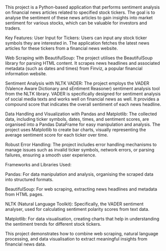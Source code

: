 This project is a Python-based application that performs sentiment analysis on financial news articles related to specified stock tickers. The goal is to analyse the sentiment of these news articles to gain insights into market sentiment for various stocks, which can be valuable for investors and traders.

Key Features:
User Input for Tickers: Users can input any stock ticker symbols they are interested in. The application fetches the latest news articles for these tickers from a financial news website.

Web Scraping with BeautifulSoup: The project utilises the BeautifulSoup library for parsing HTML content. It scrapes news headlines and associated metadata (such as dates and times) from Finviz, a popular financial information website.

Sentiment Analysis with NLTK VADER: The project employs the VADER (Valence Aware Dictionary and sEntiment Reasoner) sentiment analysis tool from the NLTK library. VADER is specifically designed for sentiment analysis of social media texts and works well on financial news as well. It provides a compound score that indicates the overall sentiment of each news headline.

Data Handling and Visualization with Pandas and Matplotlib: The collected data, including ticker symbols, dates, times, and sentiment scores, are organised into a Pandas DataFrame for easy manipulation and analysis. The project uses Matplotlib to create bar charts, visually representing the average sentiment score for each ticker over time.

Robust Error Handling: The project includes error handling mechanisms to manage issues such as invalid ticker symbols, network errors, or parsing failures, ensuring a smooth user experience.

Frameworks and Libraries Used:

Pandas: For data manipulation and analysis, organising the scraped data into structured formats.

BeautifulSoup: For web scraping, extracting news headlines and metadata from HTML pages.

NLTK (Natural Language Toolkit): Specifically, the VADER sentiment analyser, used for calculating sentiment polarity scores from text data.

Matplotlib: For data visualisation, creating charts that help in understanding the sentiment trends for different stock tickers.

This project demonstrates how to combine web scraping, natural language processing, and data visualisation to extract meaningful insights from financial news data. 
